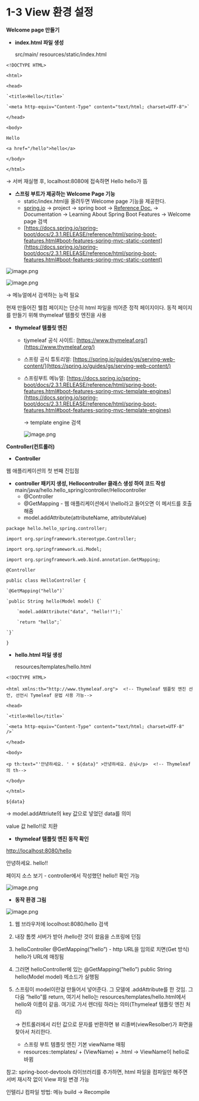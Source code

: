 # 1-3 View 환경 설정

**Welcome page 만들기**

- **index.html 파일 생성**
    
    src/main/ resources/static/index.html
    

`<!DOCTYPE HTML>`

`<html>`

`<head>`

    `<title>Hello</title>`

    `<meta http-equiv="Content-Type" content="text/html; charset=UTF-8">`

`</head>`

`<body>`

`Hello`

`<a href="/hello">hello</a>`

`</body>`

`</html>`

→ 서버 재실행 후, localhost:8080에 접속하면 Hello hello가 뜸

- **스프링 부트가 제공하는 Welcome Page 기능**
    - static/index.html을 올려두면 Welcome page 기능을 제공한다.
    - [spring.io](http://spring.io/) → project → spring boot → [Reference Doc.](https://docs.spring.io/spring-boot/index.html) → Documentation → Learning About Spring Boot Features → Welcome page 검색
    - [https://docs.spring.io/spring-boot/docs/2.3.1.RELEASE/reference/html/spring-boot-features.html#boot-features-spring-mvc-static-content](https://docs.spring.io/spring-boot/docs/2.3.1.RELEASE/reference/html/spring-boot-features.html#boot-features-spring-mvc-static-content)

![image.png](1-3%20View%20%E1%84%92%E1%85%AA%E1%86%AB%E1%84%80%E1%85%A7%E1%86%BC%20%E1%84%89%E1%85%A5%E1%86%AF%E1%84%8C%E1%85%A5%E1%86%BC%2018749aa13a60801e99bdfa2dc6883c01/image.png)

![image.png](1-3%20View%20%E1%84%92%E1%85%AA%E1%86%AB%E1%84%80%E1%85%A7%E1%86%BC%20%E1%84%89%E1%85%A5%E1%86%AF%E1%84%8C%E1%85%A5%E1%86%BC%2018749aa13a60801e99bdfa2dc6883c01/image%201.png)

→ 메뉴얼에서 검색하는 능력 필요

현재 만들어진 웰컴 페이지는 단순히 html 파일을 띄어준 정적 페이지이다. 동적 페이지를 만들기 위해 thymeleaf 템플릿 엔진을 사용 

- **thymeleaf 템플릿 엔진**
    - tjymeleaf 공식 사이트: [https://www.thymeleaf.org/](https://www.thymeleaf.org/)
    - 스프링 공식 튜토리얼: [https://spring.io/guides/gs/serving-web-content/](https://spring.io/guides/gs/serving-web-content/)
    - 스프링부트 메뉴얼: [https://docs.spring.io/spring-boot/docs/2.3.1.RELEASE/reference/html/spring-boot-features.html#boot-features-spring-mvc-template-engines](https://docs.spring.io/spring-boot/docs/2.3.1.RELEASE/reference/html/spring-boot-features.html#boot-features-spring-mvc-template-engines)
        
        → template engine 검색
        
        ![image.png](1-3%20View%20%E1%84%92%E1%85%AA%E1%86%AB%E1%84%80%E1%85%A7%E1%86%BC%20%E1%84%89%E1%85%A5%E1%86%AF%E1%84%8C%E1%85%A5%E1%86%BC%2018749aa13a60801e99bdfa2dc6883c01/image%202.png)
        

**Controller(컨트롤러)**

- **Controller**

웹 애플리케이션의 첫 번째 진입점

- **controller 패키지 생성, Hellocontroller 클래스 생성 하여 코드 작성**main/java/hello.hello_spring/controller/Hellocontroller
    - @Controller
    - @GetMapping - 웹 애플리케이션에서 \hello라고 들어오면 이 메서드를 호출 해줌
    - model.addAttribute(attributeName, attributeValue)

`package hello.hello_spring.controller;`

`import org.springframework.stereotype.Controller;`

`import org.springframework.ui.Model;`

`import org.springframework.web.bind.annotation.GetMapping;`

`@Controller`

`public class HelloController {`

    `@GetMapping("hello")`

    `public String hello(Model model) {`

        `model.addAttribute("data", "hello!!");`

        `return "hello";`

    `}`

`}`

- **hello.html 파일 생성**
    
    resources/templates/hello.html
    

`<!DOCTYPE HTML>`

`<html xmlns:th="http://www.thymeleaf.org">  <!-- Thymeleaf 템플릿 엔진 선언, 선언시 Tymeleaf 문법 사용 가능-->`

`<head>`

    `<title>Hello</title>`

    `<meta http-equiv="Content-Type" content="text/html; charset=UTF-8" />`

`</head>`

`<body>`

`<p th:text="'안녕하세요. ' + ${data}" >안녕하세요. 손님</p>  <!-- Thymeleaf의 th-->`

`</body>`

`</html>`

`${data}`

→ model.addAttriute의 key 값으로 넣었던 data를 의미

value 값 hello!!로 치환 

- **thymeleaf 템플릿 엔진 동작 확인**

[http://localhost:8080/hello](http://localhost:8080/hello)

안녕하세요. hello!!

페이지 소스 보기 - controller에서 작성했던 hello!! 확인 가능

![image.png](1-3%20View%20%E1%84%92%E1%85%AA%E1%86%AB%E1%84%80%E1%85%A7%E1%86%BC%20%E1%84%89%E1%85%A5%E1%86%AF%E1%84%8C%E1%85%A5%E1%86%BC%2018749aa13a60801e99bdfa2dc6883c01/image%203.png)

- **동작 환경 그림**

![image.png](1-3%20View%20%E1%84%92%E1%85%AA%E1%86%AB%E1%84%80%E1%85%A7%E1%86%BC%20%E1%84%89%E1%85%A5%E1%86%AF%E1%84%8C%E1%85%A5%E1%86%BC%2018749aa13a60801e99bdfa2dc6883c01/image%204.png)

1. 웹 브라우저에 locolhost:8080/hello 검색 
2. 내장 톰켓 서버가 받아 /hello란 것이 왔음을 스프링에 던짐
3. helloController @GetMapping(”hello”) - http URL을 임의로 치면(Get 방식) hello가 URL에 매칭됨 
4. 그러면 helloController에 있는 @GetMapping(”hello”) public String hello(Model model) 메소드가 실행됨
5. 스프링이 model이란걸 만들어서 넣어준다. 그 모델에 .addAttribute를 한 것임. 그 다음 “hello”를 return, 여기서 hello는 resources/templates/hello.html에서 hello와 이름이 같음. 여기로 가서 렌더링 하라는 의미(Thymeleaf 템플릿 엔진 처리)
    
    → 컨트롤러에서 리턴 값으로 문자를 반환하면 뷰 리졸버(viewResolber)가 화면을 찾아서 처리한다.
    
    - 스프링 부트 템플릿 엔진 기본 viewName 매핑
    - resources::templates/ + (ViewName) + .html → ViewName이 hello로 바뀜

참고: spring-boot-devtools 라이브러리를 추가하면, html 파일을 컴파일만 해주면 서버 재시작 없이 View 파일 변경 가능

인텔리J 컴파일 방법: 메뉴 build → Recompile